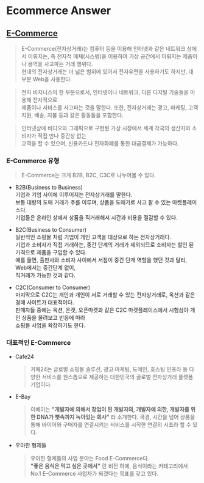# Ecommerce Answer  

## [E-Commerce](https://ko.wikipedia.org/wiki/%EC%A0%84%EC%9E%90_%EC%83%81%EA%B1%B0%EB%9E%98)
> E-Commerce(전자상거래)는 컴퓨터 등을 이용해 인터넷과 같은 네트워크 상에서 이뤄지는, 
  즉 전자적 매체(시스템)을 이용하여 가상 공간에서 이뤄지는 제품이나 용역을 사고파는 거래 행위다.   
  현대의 전자상거래는 더 넓은 범위에 있어서 전자우편을 사용하기도 하지만, 대부분 Web을 사용한다.  
  
> 전자 비지니스의 한 부분으로서, 인터넷이나 네트워크, 다른 디지털 기술들을 이용해 전자적으로   
  제품이나 서비스를 사고파는 것을 말한다. 또한, 전자상거래는 광고, 마케팅, 고객 지원, 배송, 지불 등과 같은 활동들을 포함한다.  
  
> 인터넷상에 비디오와 그래픽으로 구현된 가상 시장에서 세계 각국의 생산자와 소비자가 직접 만나 중간상 없는  
  교역을 할 수 있으며, 신용카드나 전자화폐를 통한 대금결제가 가능하다.   
  
### E-Commerce 유형 
> E-Commerce는 크게 B2B, B2C, C3C로 나누어볼 수 있다.
  
  * B2B(Business to Business)  
    기업과 기업 사이에 이루어지는 전자상거래를 말한다.   
    보통 대량의 도매 거래가 주를 이루며, 상품을 도매가로 사고 팔 수 있는 마켓플레이스다.  
    기업들은 온라인 상에서 상품을 직거래해서 시간과 비용을 절감할 수 있다.  
    
  * B2C(Business to Consumer)   
    일반적인 쇼핑몰 처럼 기업이 개인 고객을 대상으로 하는 전자상거래다.  
    기업과 소비자가 직접 거래하는, 중간 단계의 거래가 제외되므로 소비자는 할인 된 가격으로 제품을 구입할 수 있다.  
    예를 들면, 출판사와 소비자 사이에서 서점이 중간 단계 역할을 했던 것과 달리, Web에서는 중간단계 없이,  
    직거래가 가능한 것과 같다.
    
  * C2C(Consumer to Consumer)  
    마지막으로 C2C는 개인과 개인이 서로 거래할 수 있는 전자상거래로, 옥션과 같은 경매 사이트가 대표적이다.  
    판매자들 중에는 옥션, 온켓, 오픈마켓과 같은 C2C 마켓플레이스에서 시험삼아 개인 상품을 올려보고 반응에 따라   
    쇼핑몰 사업을 확장하기도 한다.   
    
  
  
### 대표적인 E-Commerce
* Cafe24  
  > 카페24는 글로벌 쇼핑몰 솔루션, 광고∙마케팅, 도메인, 호스팅 인프라 등 다양한 서비스를 원스톱으로 제공하는 대한민국의 글로벌 전자상거래 플랫폼 기업이다.

* E-Bay
  > 이베이는 **"개발자에 의해서 창업이 된 개발자의, 개발자에 의한, 개발자를 위한 DNA가 뼛속까지 녹아있는 회사"** 라 소개한다.
  국경, 시간을 넘어 상품을 통해 바이어와 구매자를 연결시키는 서비스를 시작한 연결의 시초라 할 수 있다.
  
* 우아한 형제들
  > 우아한 형제들의 사업 분야는 Food E-Commerce다.  
  **"좋은 음식은 먹고 싶은 곳에서"** 란 비전 하에, 음식이라는 카테고리에서 No.1 E-Commerce 사업자가 되겠다는 목표를 갖고 있다.  
  
